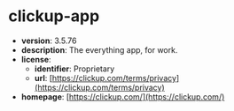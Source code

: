 # clickup-app

- **version**: 3.5.76
- **description**: The everything app, for work.
- **license**:
  - **identifier**: Proprietary
  - **url**: [https://clickup.com/terms/privacy](https://clickup.com/terms/privacy)
- **homepage**: [https://clickup.com/](https://clickup.com/)

